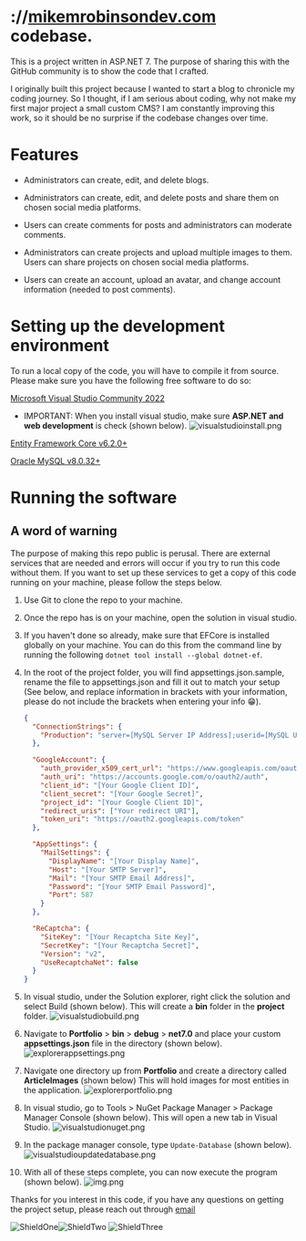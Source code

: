 # ://[mikemrobinsondev.com](http://www.mikemrobinsondev.com) codebase.

This is a project written in ASP.NET 7. The purpose of sharing this with the GitHub community is to show the code that I crafted.

I originally built this project because I wanted to start a blog to chronicle my coding journey. So I thought, if I am serious about coding, why not make my first major project a small custom CMS? I am constantly improving this work, so it should be no surprise if the codebase changes over time.

# Features

- Administrators can create, edit, and delete blogs.

- Administrators can create, edit, and delete posts and share them on chosen social media platforms.

- Users can create comments for posts and administrators can moderate comments.

- Administrators can create projects and upload multiple images to them. Users can share projects on chosen social media platforms.

- Users can create an account, upload an avatar, and change account information (needed to post comments).


# Setting up the development environment

To run a local copy of the code, you will have to compile it from source. Please make sure you have the following free software to do so:

[Microsoft Visual Studio Community 2022](https://visualstudio.microsoft.com/downloads/)

- IMPORTANT: When you install visual studio, make sure **ASP.NET and web development** is check (shown below).
  ![visualstudioinstall.png](docpics/visualstudioinstall.png)

[Entity Framework Core v6.2.0+](https://learn.microsoft.com/en-us/ef/core/cli/dotnet#installing-the-tools)

[Oracle MySQL v8.0.32+](https://dev.mysql.com/downloads/)

# Running the software

## A word of warning

The purpose of making this repo public is perusal. There are external services that are needed and errors will occur if you try to run this code without them. If you want to set up these services to get a copy of this code running on your machine, please follow the steps below.

1.  Use Git to clone the repo to your machine.

2.  Once the repo has is on your machine, open the solution in visual studio.

3.  If you haven't done so already, make sure that EFCore is installed globally on your machine. You can do this from the command line by running the following `dotnet tool install --global dotnet-ef`.

4.  In the root of the project folder, you will find appsettings.json.sample, rename the file to appsettings.json and fill it out to match your setup (See below, and replace information in brackets with your information, please do not include the brackets when entering your info 😁).

    ```JSON
    {
      "ConnectionStrings": {
        "Production": "server=[MySQL Server IP Address];userid=[MySQL UserName];pwd=[MySQL Password];port=3306;database=portfolio;"
      },
    
      "GoogleAccount": {
        "auth_provider_x509_cert_url": "https://www.googleapis.com/oauth2/v1/certs",
        "auth_uri": "https://accounts.google.com/o/oauth2/auth",
        "client_id": "[Your Google Client ID]",
        "client_secret": "[Your Google Secret]",
        "project_id": "[Your Google Client ID]",
        "redirect_uris": ["Your redirect URI"],
        "token_uri": "https://oauth2.googleapis.com/token"
      },
    
      "AppSettings": {
        "MailSettings": {
          "DisplayName": "[Your Display Name]",
          "Host": "[Your SMTP Server]",
          "Mail": "[Your SMTP Email Address]",
          "Password": "[Your SMTP Email Password]",
          "Port": 587
        }
      },
    
      "ReCaptcha": {
        "SiteKey": "[Your Recaptcha Site Key]",
        "SecretKey": "[Your Recaptcha Secret]",
        "Version": "v2",
        "UseRecaptchaNet": false
      }
    }
    ```
5.  In visual studio, under the Solution explorer, right click the solution and select Build (shown below). This will create a **bin** folder in the **project** folder.
    ![visualstudiobuild.png](docpics/visualstudiobuild.png)

6.  Navigate to **Portfolio** > **bin** > **debug** > **net7.0** and place your custom **appsettings.json** file in the directory (shown below).
    ![explorerappsettings.png](docpics/explorerappsettings.png)

7.  Navigate one directory up from **Portfolio** and create a directory called **ArticleImages** (shown below) This will hold images for most entities in the application.
    ![explorerportfolio.png](docpics/explorerportfolio.png)

8.  In visual studio, go to Tools > NuGet Package Manager > Package Manager Console (shown below). This will open a new tab in Visual Studio.
    ![visualstudionuget.png](docpics/visualstudionuget.png) 

9.  In the package manager console, type `Update-Database` (shown below).
    ![visualstudioupdatedatabase.png](docpics/visualstudioupdatedatabase.png)

10. With all of these steps complete, you can now execute the program (shown below).
    ![img.png](docpics/visualstudiorun.png)

Thanks for you interest in this code, if you have any questions on getting the project setup, please reach out through [email](mailto:michael.robinson@mikemrobinsondev.com?subject=I%20need%20help%20setting%20up%20your%20portfolio%20code&body=I%20need%20help%20with%20your%20project%20code.)

![ShieldOne](https://img.shields.io/github/license/michael-m-robinson/Portfolio?style=flat-square)![ShieldTwo](https://img.shields.io/github/issues/michael-m-robinson/Portfolio?style=flat-square) 
![ShieldThree](https://img.shields.io/twitter/follow/MichaelMRobins4?style=social)




    





